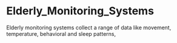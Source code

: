 # Elderly_Monitoring_Systems
Elderly monitoring systems collect a range of data like movement, temperature, behavioral and sleep patterns,

